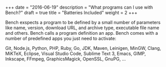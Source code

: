+++
date = "2016-06-19"
description = "What programs can I use with Bench?"
draft = true
title = "Batteries Included"
weight = 2
+++

Bench exspects a program to be defined by a small number of parameters
like name, version, download URL, and archive type, executable file name and others.
Bench calls a program definition an app.
Bench comes with a number of predefined apps you just need to activate:

Git, Node.js, Python, PHP, Ruby, Go, JDK, Maven, Leinigen, MinGW, Clang, MiKTeX,
Eclipse, Visual Studio Code, Sublime Text 3, Emacs, GIMP, Inkscape,
FFmpeg, GraphicsMagick, OpenSSL, GnuPG, ...
